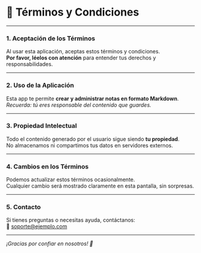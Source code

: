 # 📜 Términos y Condiciones

---

### 1. Aceptación de los Términos
Al usar esta aplicación, aceptas estos términos y condiciones.  
**Por favor, léelos con atención** para entender tus derechos y responsabilidades.

---

### 2. Uso de la Aplicación
Esta app te permite **crear y administrar notas en formato Markdown**.  
*Recuerda: tú eres responsable del contenido que guardes.*

---

### 3. Propiedad Intelectual
Todo el contenido generado por el usuario sigue siendo **tu propiedad**.  
No almacenamos ni compartimos tus datos en servidores externos.

---

### 4. Cambios en los Términos
Podemos actualizar estos términos ocasionalmente.  
Cualquier cambio será mostrado claramente en esta pantalla, sin sorpresas.

---

### 5. Contacto
Si tienes preguntas o necesitas ayuda, contáctanos:  
📧 [soporte@ejemplo.com](mailto:soporte@ejemplo.com)

---

*¡Gracias por confiar en nosotros! 🙏*
